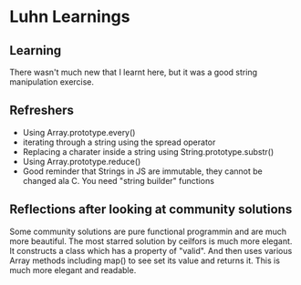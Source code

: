 # Luhn Learnings
## Learning
There wasn't much new that I learnt here, but it was a good string manipulation exercise. 
## Refreshers
* Using Array.prototype.every()
* iterating through a string using the spread operator
* Replacing a charater inside a string using String.prototype.substr()
* Using Array.prototype.reduce()
* Good reminder that Strings in JS are immutable, they cannot be changed ala C. You need "string builder" functions
## Reflections after looking at community solutions
Some community solutions are pure functional programmin and are much more beautiful. The most starred solution by ceilfors is much more elegant. It constructs a class which has a property of "valid". And then uses various Array methods including map() to see set its value and returns it. This is much more elegant and readable. 